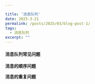 ```yaml
---

title: '消息队列'
date: 2025-3-21
permalink: /posts/2025/03/blog-post-1/
tags:
  - 消息队列
excerpt: "" 
---
```


#### 消息队列常见问题

**消息的顺序问题**

**消息的重复问题**
